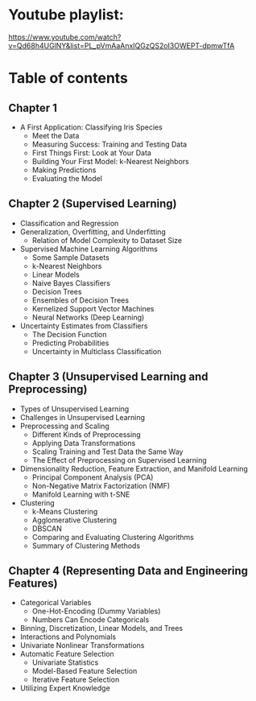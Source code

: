 # Youtube playlist:
https://www.youtube.com/watch?v=Qd68h4UGlNY&list=PL_pVmAaAnxIQGzQS2oI3OWEPT-dpmwTfA
# Table of contents
## Chapter 1
- A First Application: Classifying Iris Species
	- Meet the Data
	- Measuring Success: Training and Testing Data
	- First Things First: Look at Your Data 
	- Building Your First Model: k-Nearest Neighbors 
	- Making Predictions 
	- Evaluating the Model
	
## Chapter 2 (Supervised Learning)
- Classification and Regression
- Generalization, Overfitting, and Underfitting 
	- Relation of Model Complexity to Dataset Size
- Supervised Machine Learning Algorithms
	- Some Sample Datasets
	- k-Nearest Neighbors
	- Linear Models
	- Naive Bayes Classifiers
	- Decision Trees
	- Ensembles of Decision Trees
	- Kernelized Support Vector Machines
	- Neural Networks (Deep Learning)
- Uncertainty Estimates from Classifiers
	- The Decision Function
	- Predicting Probabilities
	- Uncertainty in Multiclass Classification

## Chapter 3 (Unsupervised Learning and Preprocessing)
- Types of Unsupervised Learning 
- Challenges in Unsupervised Learning 
- Preprocessing and Scaling 
	- Different Kinds of Preprocessing 
	- Applying Data Transformations 
	- Scaling Training and Test Data the Same Way 
	- The Effect of Preprocessing on Supervised Learning 
- Dimensionality Reduction, Feature Extraction, and Manifold Learning 
	- Principal Component Analysis (PCA) 
	- Non-Negative Matrix Factorization (NMF) 
	- Manifold Learning with t-SNE 
- Clustering 
	- k-Means Clustering
	- Agglomerative Clustering
	- DBSCAN 
	- Comparing and Evaluating Clustering Algorithms 
	- Summary of Clustering Methods

## Chapter 4 (Representing Data and Engineering Features)
- Categorical Variables
	- One-Hot-Encoding (Dummy Variables)
	- Numbers Can Encode Categoricals
- Binning, Discretization, Linear Models, and Trees
- Interactions and Polynomials
- Univariate Nonlinear Transformations 
- Automatic Feature Selection 
	- Univariate Statistics 
	- Model-Based Feature Selection 
	- Iterative Feature Selection 
- Utilizing Expert Knowledge
